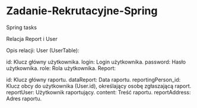 # Zadanie-Rekrutacyjne-Spring
Spring tasks

Relacja Report i User 

Opis relacji:
User (UserTable):

id: Klucz główny użytkownika.
login: Login użytkownika.
password: Hasło użytkownika.
role: Rola użytkownika.
Report:

id: Klucz główny raportu.
dataReport: Data raportu.
reportingPerson_id: Klucz obcy do użytkownika (User.id), określający osobę zgłaszającą raport.
reportUser: Użytkownik raportujący.
content: Treść raportu.
reportAddress: Adres raportu.
